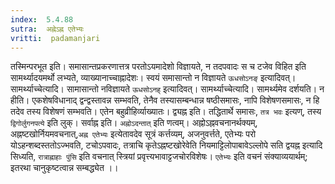 ```yaml
---
index:  5.4.88
sutra:  अह्नेऽह्न एतेभ्यः
vritti:  padamanjari
---
```


तस्मिन्परभूत इति। समासान्तप्रकरणात्तत्र परतोऽयमादेशो विज्ञायते, न तदपवादः स च टजेव विहित इति सामर्थ्यादयमर्थो लभ्यते, व्याख्यानाच्चाह्नादेशः। स्वयं समासान्तो न विज्ञायते `ऊधसोऽनङ्` इत्यादिवत्। सामर्थ्याच्चेत्यादि। सामासान्तो नविज्ञायते `ऊधसोऽनह्` इत्यादिवत्। सामर्थ्याच्चेत्यादि। सामर्थ्यमेव दर्शयति। न हीति। एकशेषविधानाद् द्वन्द्वस्तावन्न सम्भवति, तेनैव तस्यासम्बन्धान्न षष्ठीसमासः, नापि विशेषणसमासः, न हि तदेव तस्य विशेषणं सम्भवति। एतेन बहुव्रीहिर्व्याख्यातः। द्व्यह्न इति। तद्धितार्थे समासः, `तत्र भवः` इत्यण्, तस्य `द्विगोर्लुगनपत्ये` इति लुक्। सर्वाह्न इति। `अह्नोऽदन्तात्` इति णत्वम्।
	अह्नोऽह्नवचनानर्थक्यम्, अह्नष्टखोर्नियमवचनात्,`अह्न एतेभ्यः` इत्येतावदेव सूत्रं कर्त्तव्यम्, अजनुवर्त्तते, एतेभ्यः परो योऽहन्शब्दस्ततोऽज्भवति, टचोऽपवादः, तत्राचि कृतेऽह्नष्टखोरेवेति नियमाट्टिलोपाबावेऽल्लोपे सति द्वयह्न इत्यादि सिध्यति, `रात्राह्नाहाः पुंसि` इति वचनात् स्त्रियां प्रवृत्त्यभावाट्टजचोरविशेषः। `एतेभ्यः` इति वचनं संक्याव्ययार्थम्; इतरथा चानुकृष्टत्वान्न सम्बद्ध्येत ।।

